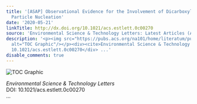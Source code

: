 ```yaml
---
title: '[ASAP] Observational Evidence for the Involvement of Dicarboxylic Acids in
  Particle Nucleation'
date: '2020-05-21'
linkTitle: http://dx.doi.org/10.1021/acs.estlett.0c00270
source: 'Environmental Science & Technology Letters: Latest Articles (ACS Publications)'
description: '<p><img src="https://pubs.acs.org/na101/home/literatum/publisher/achs/journals/content/estlcu/0/estlcu.ahead-of-print/acs.estlett.0c00270/20200521/images/medium/ez0c00270_0004.gif"
  alt="TOC Graphic"/></p><div><cite>Environmental Science & Technology Letters</cite></div><div>DOI:
  10.1021/acs.estlett.0c00270</div> ...'
disable_comments: true
---
```

<p><img src="https://pubs.acs.org/na101/home/literatum/publisher/achs/journals/content/estlcu/0/estlcu.ahead-of-print/acs.estlett.0c00270/20200521/images/medium/ez0c00270_0004.gif" alt="TOC Graphic"/></p><div><cite>Environmental Science & Technology Letters</cite></div><div>DOI: 10.1021/acs.estlett.0c00270</div> ...